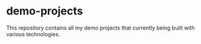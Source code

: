 # demo-projects
This repository contains all my demo projects that currently being built with various technologies.
